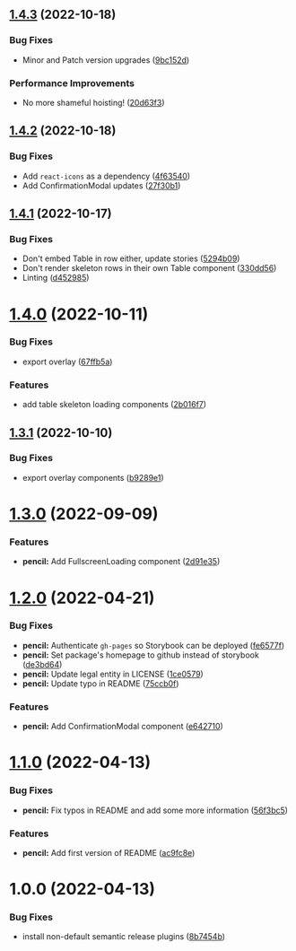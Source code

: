 ## [1.4.3](https://github.com/perxhealth/react-ui/compare/v1.4.2...v1.4.3) (2022-10-18)


### Bug Fixes

* Minor and Patch version upgrades ([9bc152d](https://github.com/perxhealth/react-ui/commit/9bc152dc8d132877045a22ebf9924f935b459a88))


### Performance Improvements

* No more shameful hoisting! ([20d63f3](https://github.com/perxhealth/react-ui/commit/20d63f369e0cb3fafdd382f2b4fdafc16558d2c3))

## [1.4.2](https://github.com/perxhealth/react-ui/compare/v1.4.1...v1.4.2) (2022-10-18)


### Bug Fixes

* Add `react-icons` as a dependency ([4f63540](https://github.com/perxhealth/react-ui/commit/4f63540fa8c2a37313c7438d6e3830cb5d5a8fa5))
* Add ConfirmationModal updates ([27f30b1](https://github.com/perxhealth/react-ui/commit/27f30b1e9ac71658aad7793824d9dc24f9e47b18))

## [1.4.1](https://github.com/perxhealth/react-ui/compare/v1.4.0...v1.4.1) (2022-10-17)


### Bug Fixes

* Don't embed Table in row either, update stories ([5294b09](https://github.com/perxhealth/react-ui/commit/5294b096ed6ff6b1a82388658283664dac23ba45))
* Don't render skeleton rows in their own Table component ([330dd56](https://github.com/perxhealth/react-ui/commit/330dd5628cbfb680264817433134b24f8f931a00))
* Linting ([d452985](https://github.com/perxhealth/react-ui/commit/d452985f0b37cc4957db11348a006f7a5858ce35))

# [1.4.0](https://github.com/perxhealth/react-ui/compare/v1.3.1...v1.4.0) (2022-10-11)


### Bug Fixes

* export overlay ([67ffb5a](https://github.com/perxhealth/react-ui/commit/67ffb5a9661f5d9719a1987e11d72b6bf0f04551))


### Features

* add table skeleton loading components ([2b016f7](https://github.com/perxhealth/react-ui/commit/2b016f7b07485f52871600bfa7b8d4a5af5b62c7))

## [1.3.1](https://github.com/perxhealth/react-ui/compare/v1.3.0...v1.3.1) (2022-10-10)


### Bug Fixes

* export overlay components ([b9289e1](https://github.com/perxhealth/react-ui/commit/b9289e1f0f0f1251df619dcd05f9ab8714754d65))

# [1.3.0](https://github.com/perxhealth/react-ui/compare/v1.2.0...v1.3.0) (2022-09-09)


### Features

* **pencil:** Add FullscreenLoading component ([2d91e35](https://github.com/perxhealth/react-ui/commit/2d91e35a864c9d4d812f6dc86a6401dc28437c78))

# [1.2.0](https://github.com/perxhealth/react-ui/compare/v1.1.0...v1.2.0) (2022-04-21)


### Bug Fixes

* **pencil:** Authenticate `gh-pages` so Storybook can be deployed ([fe6577f](https://github.com/perxhealth/react-ui/commit/fe6577fff9d13f10c8ddfff8c020422ac60b2768))
* **pencil:** Set package's homepage to github instead of storybook ([de3bd64](https://github.com/perxhealth/react-ui/commit/de3bd64602f30087e81b7212db19ff7532c4cc1a))
* **pencil:** Update legal entity in LICENSE ([1ce0579](https://github.com/perxhealth/react-ui/commit/1ce057966618f84784083030b434c451336335b3))
* **pencil:** Update typo in README ([75ccb0f](https://github.com/perxhealth/react-ui/commit/75ccb0f0b77f705f0d43a52ef023804c818fe4c7))


### Features

* **pencil:** Add ConfirmationModal component ([e642710](https://github.com/perxhealth/react-ui/commit/e6427106bd622c2827a5aae1f100f7fbe852c614))

# [1.1.0](https://github.com/perxhealth/react-ui/compare/v1.0.0...v1.1.0) (2022-04-13)


### Bug Fixes

* **pencil:** Fix typos in README and add some more information ([56f3bc5](https://github.com/perxhealth/react-ui/commit/56f3bc5c12f30daee4a1cdd1df6e363ee7f49989))


### Features

* **pencil:** Add first version of README ([ac9fc8e](https://github.com/perxhealth/react-ui/commit/ac9fc8e441bdb8beda9c7033a6e12985b6810e72))

# 1.0.0 (2022-04-13)


### Bug Fixes

* install non-default semantic release plugins ([8b7454b](https://github.com/perxhealth/react-ui/commit/8b7454b3debe556d4c6b1a1a245a2bd07e2db6ce))

